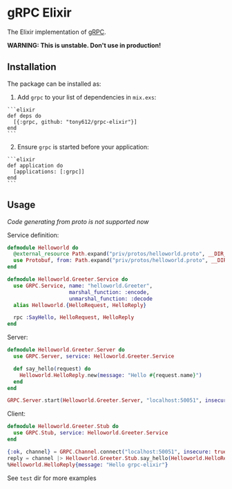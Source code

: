 # gRPC Elixir

The Elixir implementation of [gRPC](https://github.com/grpc/grpc).

**WARNING: This is unstable. Don't use in production!**

## Installation

The package can be installed as:

  1. Add `grpc` to your list of dependencies in `mix.exs`:

    ```elixir
    def deps do
      [{:grpc, github: "tony612/grpc-elixir"}]
    end
    ```

  2. Ensure `grpc` is started before your application:

    ```elixir
    def application do
      [applications: [:grpc]]
    end
    ```

## Usage

*Code generating from proto is not supported now*

Service definition:

```elixir
defmodule Helloworld do
  @external_resource Path.expand("priv/protos/helloworld.proto", __DIR__)
  use Protobuf, from: Path.expand("priv/protos/helloworld.proto", __DIR__)
end

defmodule Helloworld.Greeter.Service do
  use GRPC.Service, name: "helloworld.Greeter",
                    marshal_function: :encode,
                    unmarshal_function: :decode
  alias Helloworld.{HelloRequest, HelloReply}

  rpc :SayHello, HelloRequest, HelloReply
end
```

Server:

```elixir
defmodule Helloworld.Greeter.Server do
  use GRPC.Server, service: Helloworld.Greeter.Service

  def say_hello(request) do
    Helloworld.HelloReply.new(message: "Hello #{request.name}")
  end
end

GRPC.Server.start(Helloworld.Greeter.Server, "localhost:50051", insecure: true)
```

Client:

```elixir
defmodule Helloworld.Greeter.Stub do
  use GRPC.Stub, service: Helloworld.Greeter.Service
end

{:ok, channel} = GRPC.Channel.connect("localhost:50051", insecure: true)
reply = channel |> Helloworld.Greeter.Stub.say_hello(Helloworld.HelloRequest.new(name: "grpc-elixir"))
%Helloworld.HelloReply{message: "Hello grpc-elixir"}
```

See `test` dir for more examples
